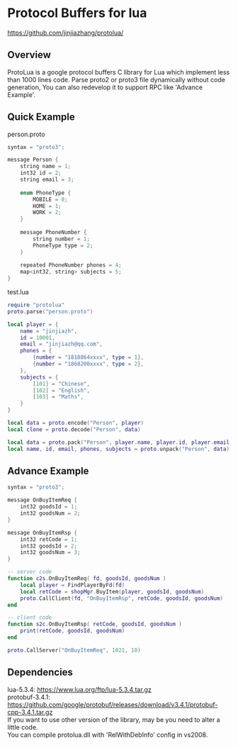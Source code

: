 Protocol Buffers for lua
===================================================

https://github.com/jinjiazhang/protolua/

## Overview
ProtoLua is a google protocol buffers C library for Lua which implement less than 1000 lines code. Parse proto2 or proto3 file dynamically without code generation, You can also redevelop it to  support RPC like 'Advance Example'.
## Quick Example
person.proto
```C
syntax = "proto3";

message Person {
    string name = 1;
    int32 id = 2;
    string email = 3;
    
    enum PhoneType {
        MOBILE = 0;
        HOME = 1;
        WORK = 2;
    }
    
    message PhoneNumber {
        string number = 1;
        PhoneType type = 2;
    }
    
    repeated PhoneNumber phones = 4;
    map<int32, string> subjects = 5;
}
```
test.lua
```Lua
require "protolua"
proto.parse("person.proto")

local player = {
    name = "jinjiazh",
    id = 10001,
    email = "jinjiazh@qq.com",
    phones = {
        {number = "1818864xxxx", type = 1},
        {number = "1868200xxxx", type = 2},
    },
    subjects = {
        [101] = "Chinese",
        [102] = "English",
        [103] = "Maths",
    }
}

local data = proto.encode("Person", player)
local clone = proto.decode("Person", data)

local data = proto.pack("Person", player.name, player.id, player.email, player.phones, player.subjects)
local name, id, email, phones, subjects = proto.unpack("Person", data)
```
## Advance Example
```C
syntax = "proto3";

message OnBuyItemReq {
    int32 goodsId = 1;
    int32 goodsNum = 2;
}

message OnBuyItemRsp {
    int32 retCode = 1;
    int32 goodsId = 2;
    int32 goodsNum = 3;
}
```
```Lua
-- server code
function c2s.OnBuyItemReq( fd, goodsId, goodsNum )
    local player = FindPlayerByFd(fd)
    local retCode = shopMgr.BuyItem(player, goodsId, goodsNum)
    proto.CallClient(fd, "OnBuyItemRsp", retCode, goodsId, goodsNum)
end

-- client code
function s2c.OnBuyItemRsp( retCode, goodsId, goodsNum )
    print(retCode, goodsId, goodsNum)
end

proto.CallServer("OnBuyItemReq", 1021, 10)
```
## Dependencies
lua-5.3.4: https://www.lua.org/ftp/lua-5.3.4.tar.gz<br>
protobuf-3.4.1: https://github.com/google/protobuf/releases/download/v3.4.1/protobuf-cpp-3.4.1.tar.gz<br>
If you want to use other version of the library, may be you need to alter a little code.<br>
You can compile protolua.dll with 'RelWithDebInfo' config in vs2008.
